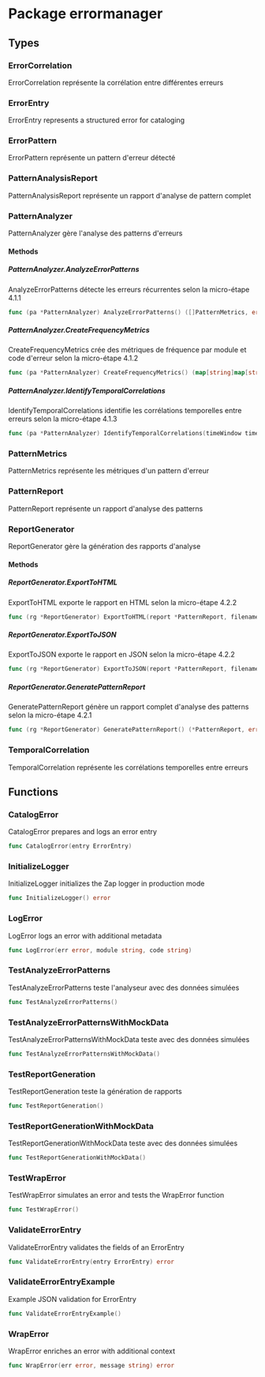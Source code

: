 # Package errormanager

## Types

### ErrorCorrelation

ErrorCorrelation représente la corrélation entre différentes erreurs


### ErrorEntry

ErrorEntry represents a structured error for cataloging


### ErrorPattern

ErrorPattern représente un pattern d'erreur détecté


### PatternAnalysisReport

PatternAnalysisReport représente un rapport d'analyse de pattern complet


### PatternAnalyzer

PatternAnalyzer gère l'analyse des patterns d'erreurs


#### Methods

##### PatternAnalyzer.AnalyzeErrorPatterns

AnalyzeErrorPatterns détecte les erreurs récurrentes selon la micro-étape 4.1.1


```go
func (pa *PatternAnalyzer) AnalyzeErrorPatterns() ([]PatternMetrics, error)
```

##### PatternAnalyzer.CreateFrequencyMetrics

CreateFrequencyMetrics crée des métriques de fréquence par module et code d'erreur selon la micro-étape 4.1.2


```go
func (pa *PatternAnalyzer) CreateFrequencyMetrics() (map[string]map[string]int, error)
```

##### PatternAnalyzer.IdentifyTemporalCorrelations

IdentifyTemporalCorrelations identifie les corrélations temporelles entre erreurs selon la micro-étape 4.1.3


```go
func (pa *PatternAnalyzer) IdentifyTemporalCorrelations(timeWindow time.Duration) ([]TemporalCorrelation, error)
```

### PatternMetrics

PatternMetrics représente les métriques d'un pattern d'erreur


### PatternReport

PatternReport représente un rapport d'analyse des patterns


### ReportGenerator

ReportGenerator gère la génération des rapports d'analyse


#### Methods

##### ReportGenerator.ExportToHTML

ExportToHTML exporte le rapport en HTML selon la micro-étape 4.2.2


```go
func (rg *ReportGenerator) ExportToHTML(report *PatternReport, filename string) error
```

##### ReportGenerator.ExportToJSON

ExportToJSON exporte le rapport en JSON selon la micro-étape 4.2.2


```go
func (rg *ReportGenerator) ExportToJSON(report *PatternReport, filename string) error
```

##### ReportGenerator.GeneratePatternReport

GeneratePatternReport génère un rapport complet d'analyse des patterns selon la micro-étape 4.2.1


```go
func (rg *ReportGenerator) GeneratePatternReport() (*PatternReport, error)
```

### TemporalCorrelation

TemporalCorrelation représente les corrélations temporelles entre erreurs


## Functions

### CatalogError

CatalogError prepares and logs an error entry


```go
func CatalogError(entry ErrorEntry)
```

### InitializeLogger

InitializeLogger initializes the Zap logger in production mode


```go
func InitializeLogger() error
```

### LogError

LogError logs an error with additional metadata


```go
func LogError(err error, module string, code string)
```

### TestAnalyzeErrorPatterns

TestAnalyzeErrorPatterns teste l'analyseur avec des données simulées


```go
func TestAnalyzeErrorPatterns()
```

### TestAnalyzeErrorPatternsWithMockData

TestAnalyzeErrorPatternsWithMockData teste avec des données simulées


```go
func TestAnalyzeErrorPatternsWithMockData()
```

### TestReportGeneration

TestReportGeneration teste la génération de rapports


```go
func TestReportGeneration()
```

### TestReportGenerationWithMockData

TestReportGenerationWithMockData teste avec des données simulées


```go
func TestReportGenerationWithMockData()
```

### TestWrapError

TestWrapError simulates an error and tests the WrapError function


```go
func TestWrapError()
```

### ValidateErrorEntry

ValidateErrorEntry validates the fields of an ErrorEntry


```go
func ValidateErrorEntry(entry ErrorEntry) error
```

### ValidateErrorEntryExample

Example JSON validation for ErrorEntry


```go
func ValidateErrorEntryExample()
```

### WrapError

WrapError enriches an error with additional context


```go
func WrapError(err error, message string) error
```

